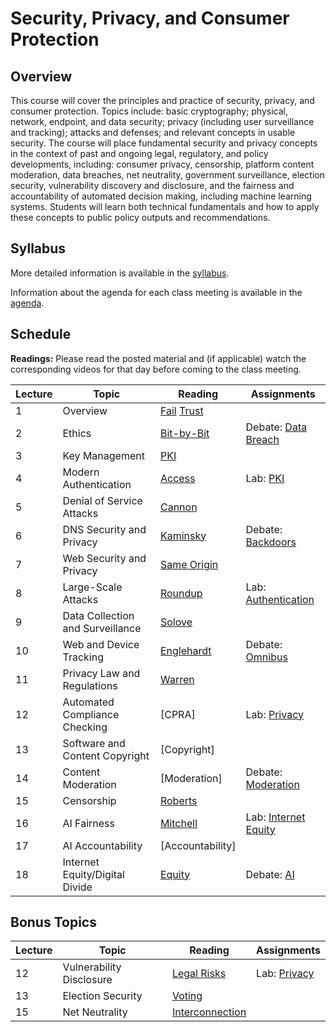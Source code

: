 # Security, Privacy, and Consumer Protection

## Overview

This course will cover the principles and practice of security, privacy,
and consumer protection. Topics include: basic cryptography; physical,
network, endpoint, and data security; privacy (including user
surveillance and tracking); attacks and defenses; and relevant concepts
in usable security. The course will place fundamental security and
privacy concepts in the context of past and ongoing legal, regulatory,
and policy developments, including: consumer privacy, censorship,
platform content moderation, data breaches, net neutrality, government
surveillance, election security, vulnerability discovery and disclosure,
and the fairness and accountability of automated decision making,
including machine learning systems. Students will learn both technical
fundamentals and how to apply these concepts to public policy outputs
and recommendations.

## Syllabus

More detailed information is available in the [syllabus](syllabus.md).

Information about the agenda for each class meeting is available in the
[agenda](agenda.md).

## Schedule

**Readings:** Please read the posted material and
(if applicable) watch the corresponding videos for that day before coming to the class
meeting.

| Lecture | Topic                            | Reading                                                                                | Assignments                                   |
|---------|----------------------------------|----------------------------------------------------------------------------------------|-----------------------------------------------|
| 1       | Overview                         | [Fail](readings/01-why-cryptosystems-fail.pdf) [Trust](readings/01-trusting-trust.pdf) |                                               |
| 2       | Ethics                           | [Bit-by-Bit](readings/02-bit-by-bit.pdf)                                               | Debate: [Data Breach](debates/data-breach.md) |
| 3       | Key Management                   | [PKI](readings/03-bellovin-pki.pdf)                                                    |                                               |
| 4       | Modern Authentication            | [Access](readings/04-oauth.pdf)                                                        | Lab: [PKI](assignments/pki.md)                |
| 5       | Denial of Service Attacks        | [Cannon](readings/05-paxson-cannon.pdf)                                                |                                               |
| 6       | DNS Security and Privacy         | [Kaminsky](readings/06-kaminsky.pdf)                                                   | Debate: [Backdoors](debates/backdoors.md)     |
| 7       | Web Security and Privacy         | [Same Origin](readings/07-same-origin.pdf)                                             |                                               |
| 8       | Large-Scale Attacks              | [Roundup](readings/08-cooke-botnets.pdf)                                               | Lab: [Authentication](assignments/api.md)     |
| 9       | Data Collection and Surveillance | [Solove](readings/09-privacy.pdf)                                                      |                                               |
| 10      | Web and Device Tracking          | [Englehardt](readings/10-tracking.pdf)                                                 | Debate: [Omnibus](debates/omnibus.md)         |
| 11      | Privacy Law and Regulations      | [Warren](readings/11-warren.pdf)                                                       |                                               |
| 12      | Automated Compliance Checking    | [CPRA]                                                                                 | Lab: [Privacy](assignments/privacy.md)        |
| 13      | Software and Content Copyright   | [Copyright]                                                                            |                                               |
| 14      | Content Moderation               | [Moderation]                                                                           | Debate: [Moderation](debates/moderation.md)   |
| 15      | Censorship                       | [Roberts](readings/16-censorship.pdf)                                                  |                                               |
| 16      | AI Fairness                      | [Mitchell](readings/17-ml-fairness.pdf)                                                | Lab: [Internet Equity](assignments/access.md) |
| 17      | AI Accountability                | [Accountability]                                                                       |                                               |
| 18      | Internet Equity/Digital Divide   | [Equity](readings/14-equity.pdf)                                                       | Debate: [AI](debates/accountability.md)       |

## Bonus Topics

| Lecture | Topic                    | Reading                                            | Assignments                            |
|---------|--------------------------|----------------------------------------------------|----------------------------------------|
| 12      | Vulnerability Disclosure | [Legal Risks](readings/12-vulnerability.pdf)       | Lab: [Privacy](assignments/privacy.md) |
| 13      | Election Security        | [Voting](readings/13-voting.pdf)                   |                                        |
| 15      | Net Neutrality           | [Interconnection](readings/15-interconnection.pdf) |                                        |
